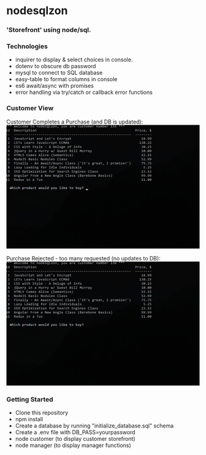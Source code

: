 # nodesqlzon
### 'Storefront' using node/sql.

### Technologies
- inquirer to display & select choices in console.
- dotenv to obscure db password
- mysql to connect to SQL database
- easy-table to format columns in console
- es6 await/async with promises
- error handling via try/catch or callback error functions

### Customer View

Customer Completes a Purchase (and DB is updated):
![Customer Completing a Purchase](images/customer_buying_product.gif "Customer Completes a Purchase")

Purchase Rejected - too many requested (no updates to DB):
![Customer Purchase Rejected](images/customer_purchase_rejected.gif "Customer Purchase Rejected")

### Getting Started

- Clone this repository
- npm install
- Create a database by running "initialize_database.sql" schema
- Create a .env file with DB_PASS=yourpassword
- node customer (to display customer storefront)
- node manager (to display manager functions)
